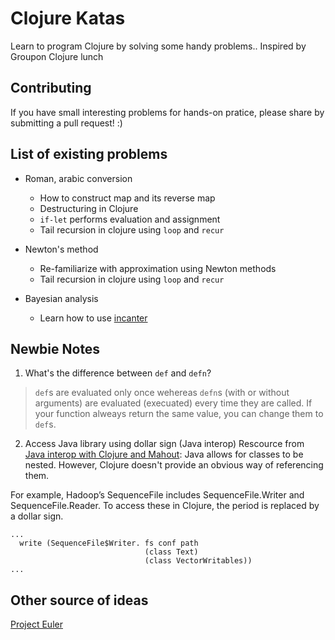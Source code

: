 # Clojure Katas
Learn to program Clojure by solving some handy problems..
Inspired by Groupon Clojure lunch

## Contributing
If you have small interesting problems for hands-on pratice, please share by submitting a pull request! :)

## List of existing problems
* Roman, arabic conversion
  - How to construct map and its reverse map
  - Destructuring in Clojure
  - `if-let` performs evaluation and assignment
  - Tail recursion in clojure using `loop` and `recur`

* Newton's method
  - Re-familiarize with approximation using Newton methods
  - Tail recursion in clojure using `loop` and `recur`

* Bayesian analysis
  - Learn how to use [incanter](https://github.com/liebke/incanter)


## Newbie Notes
1. What's the difference between `def` and `defn`?

  > `def`s are evaluated only once wehereas `defn`s (with or without arguments) are evaluated (execuated) every time they are called. If your function alweays return the same value, you can change them to `def`s.

2. Access Java library using dollar sign (Java interop)
  Rescource from [Java interop with Clojure and Mahout](http://pseudofish.com/java-interop-with-clojure-and-mahout.html): Java allows for classes to be nested. However, Clojure doesn't provide an obvious way of referencing them.

  For example, Hadoop’s SequenceFile includes SequenceFile.Writer and SequenceFile.Reader.
  To access these in Clojure, the period is replaced by a dollar sign.

    ...
      write (SequenceFile$Writer. fs conf path
                                  (class Text)
                                  (class VectorWritables))
    ...

## Other source of ideas
[Project Euler](http://projecteuler.net/problems)
